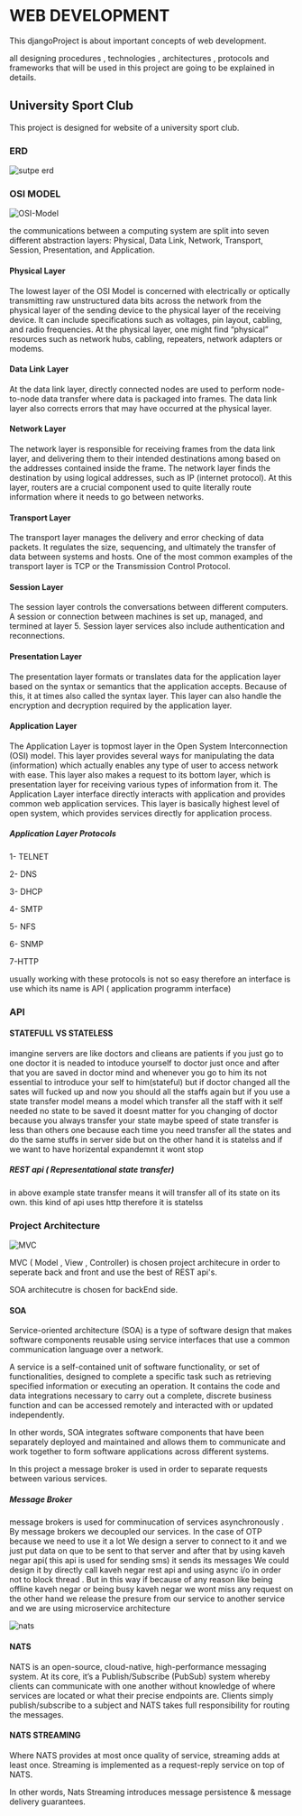 # WEB DEVELOPMENT
This djangoProject is about important concepts of  web development. 

all designing procedures , technologies , architectures , 
protocols and frameworks that will be used in this project are going to be explained in details.

## University Sport Club
This project is designed for website  of a  university sport club.

### ERD
![sutpe erd](https://user-images.githubusercontent.com/93463377/170370642-05b6cee4-92cc-4147-8a8c-d400228b335e.PNG)


### OSI MODEL
![OSI-Model](https://user-images.githubusercontent.com/93463377/170128204-44847582-ceb6-420e-ade3-42afbd3a8ae8.png)

the communications between a computing system are split into seven different abstraction layers: Physical, Data Link, Network, Transport, Session, Presentation, and Application.

#### Physical Layer
The lowest layer of the OSI Model is concerned with electrically or optically transmitting raw unstructured data bits across the network from the physical layer of the sending device to the physical layer of the receiving device. It can include specifications such as voltages, pin layout, cabling, and radio frequencies. At the physical layer, one might find “physical” resources such as network hubs, cabling, repeaters, network adapters or modems.

#### Data Link Layer
At the data link layer, directly connected nodes are used to perform node-to-node data transfer where data is packaged into frames. The data link layer also corrects errors that may have occurred at the physical layer.

#### Network Layer
The network layer is responsible for receiving frames from the data link layer, and delivering them to their intended destinations among based on the addresses contained inside the frame. The network layer finds the destination by using logical addresses, such as IP (internet protocol). At this layer, routers are a crucial component used to quite literally route information where it needs to go between networks.

#### Transport Layer
The transport layer manages the delivery and error checking of data packets. It regulates the size, sequencing, and ultimately the transfer of data between systems and hosts. One of the most common examples of the transport layer is TCP or the Transmission Control Protocol.

#### Session Layer
The session layer controls the conversations between different computers. A session or connection between machines is set up, managed, and termined at layer 5. Session layer services also include authentication and reconnections.

#### Presentation Layer
The presentation layer formats or translates data for the application layer based on the syntax or semantics that the application accepts. Because of this, it at times also called the syntax layer. This layer can also handle the encryption and decryption required by the application layer.

#### Application Layer
The Application Layer is topmost layer in the Open System Interconnection (OSI) model. This layer provides several ways for manipulating the data (information) which actually enables any type of user to access network with ease. This layer also makes a request to its bottom layer, which is presentation layer for receiving various types of information from it. The Application Layer interface directly interacts with application and provides common web application services. This layer is basically highest level of open system, which provides services directly for application process.

##### Application Layer Protocols
1- TELNET

2- DNS

3- DHCP

4- SMTP

5- NFS

6- SNMP

7-HTTP

usually working with these protocols is not so easy therefore an interface is use which its name is API ( application programm interface)

### API

#### STATEFULL VS STATELESS

imangine servers are like doctors and clieans are patients 
if you just go to one doctor it is neaded to intoduce yourself to doctor just once and after that you are saved in doctor mind and whenever you go to him its not essential to introduce your self to him(stateful)
but if doctor changed all the sates will fucked up and now you should all the staffs again
but if you use a state transfer model means a model which transfer all the staff with it self needed no state to be saved it doesnt matter for you changing of doctor because you always transfer your state
maybe speed of state transfer  is less than  others one because each time you need transfer all the states and do the same stuffs in server side but on the other hand it is statelss and if we want to have horizental expandemnt
it wont stop

##### REST api ( Representational state transfer)

 in above example state transfer means it will transfer all of its state on its own.
 this kind of api uses http therefore it is statelss

### Project Architecture

![MVC](https://user-images.githubusercontent.com/93463377/170369850-0bba6dc6-499c-4edf-8dd6-289c8a6c887a.png)

MVC ( Model , View , Controller) is chosen project architecure in order to seperate back and front and use the best of  REST api's.

SOA architecutre is chosen for backEnd side.

#### SOA
Service-oriented architecture (SOA) is a type of software design that makes software components reusable using service interfaces that use a common communication language over a network. 

A service is a self-contained unit of software functionality, or set of functionalities, designed to complete a specific task such as retrieving specified information or executing an operation. It contains the code and data integrations necessary to carry out a complete, discrete business function and can be accessed remotely and interacted with or updated independently.

In other words, SOA integrates software components that have been separately deployed and maintained and allows them to communicate and work together to form software applications across different systems.

In this project a message broker is used in order to separate requests between various services.

##### Message Broker

message brokers is used for comminucation of  services asynchronously .
By message brokers we decoupled our services.
In the case of OTP  because we need to use it a lot 
We design a server to connect to it and we just put data on que to be sent to that server and after that by using kaveh negar api( this api is used for sending sms) it sends its messages
We could design it by directly call kaveh negar rest api and using async i/o in order not to block thread .
But in this way if because of any reason like being offline kaveh negar or being busy kaveh negar we wont miss any request on the other hand we release the presure from our service to another service and we are using microservice architecture

![nats](https://user-images.githubusercontent.com/93463377/170369686-006d074a-0461-4679-b627-adab73bfccc9.png)

#### NATS
NATS is an open-source, cloud-native, high-performance messaging system. At its core, it’s a Publish/Subscribe (PubSub) system whereby clients can communicate with one another without knowledge of where services are located or what their precise endpoints are. Clients simply publish/subscribe to a subject and NATS takes full responsibility for routing the messages.

#### NATS STREAMING
Where NATS provides at most once quality of service, streaming adds at least once. Streaming is implemented as a request-reply service on top of NATS.

In other words, Nats Streaming introduces message persistence & message delivery guarantees.



